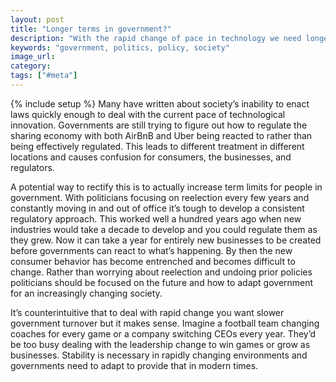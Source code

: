```yaml
---
layout: post
title: "Longer terms in government?"
description: "With the rapid change of pace in technology we need longer government term limits to provide more stability in order to create better policies."
keywords: "government, politics, policy, society"
image_url:
category:
tags: ["#meta"]
---
```

{% include setup %}
Many have written about society’s inability to enact laws quickly enough to deal with the current pace of technological innovation. Governments are still trying to figure out how to regulate the sharing economy with both AirBnB and Uber being reacted to rather than being effectively regulated. This leads to different treatment in different locations and causes confusion for consumers, the businesses, and regulators.

A potential way to rectify this is to actually increase term limits for people in government. With politicians focusing on reelection every few years and constantly moving in and out of office it’s tough to develop a consistent regulatory approach. This worked well a hundred years ago when new industries would take a decade to develop and you could regulate them as they grew. Now it can take a year for entirely new businesses to be created before governments can react to what’s happening. By then the new consumer behavior has become entrenched and becomes difficult to change. Rather than worrying about reelection and undoing prior policies politicians should be focused on the future and how to adapt government for an increasingly changing society.

It’s counterintuitive that to deal with rapid change you want slower government turnover but it makes sense. Imagine a football team changing coaches for every game or a company switching CEOs every year. They’d be too busy dealing with the leadership change to win games or grow as businesses. Stability is necessary in rapidly changing environments and governments need to adapt to provide that in modern times.
